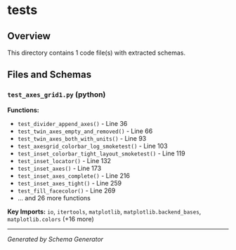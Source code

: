 # tests

## Overview

This directory contains 1 code file(s) with extracted schemas.

## Files and Schemas

### `test_axes_grid1.py` (python)

**Functions:**
- `test_divider_append_axes()` - Line 36
- `test_twin_axes_empty_and_removed()` - Line 66
- `test_twin_axes_both_with_units()` - Line 93
- `test_axesgrid_colorbar_log_smoketest()` - Line 103
- `test_inset_colorbar_tight_layout_smoketest()` - Line 119
- `test_inset_locator()` - Line 132
- `test_inset_axes()` - Line 173
- `test_inset_axes_complete()` - Line 216
- `test_inset_axes_tight()` - Line 259
- `test_fill_facecolor()` - Line 269
- ... and 26 more functions

**Key Imports:** `io`, `itertools`, `matplotlib`, `matplotlib.backend_bases`, `matplotlib.colors` (+16 more)

---
*Generated by Schema Generator*